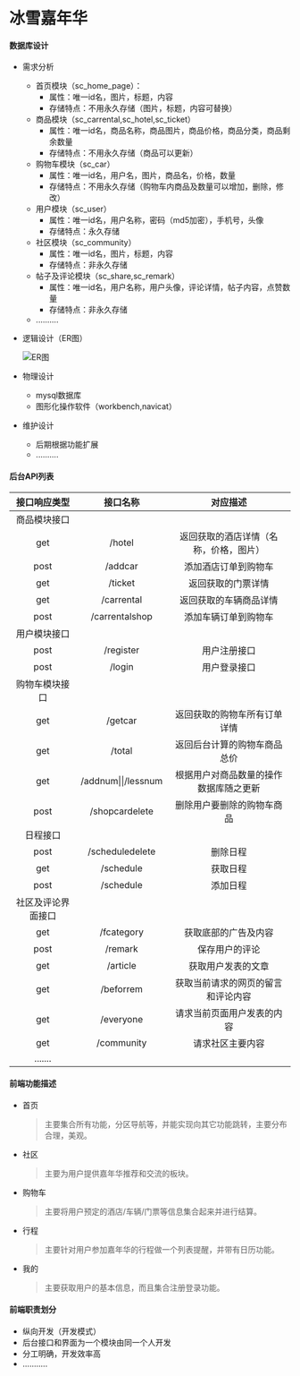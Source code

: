 # 冰雪嘉年华



#### 数据库设计

* 需求分析

  * 首页模块（sc_home_page）：
    * 属性：唯一id名，图片，标题，内容
    * 存储特点：不用永久存储（图片，标题，内容可替换）
  * 商品模块（sc_carrental,sc_hotel,sc_ticket）
    * 属性：唯一id名，商品名称，商品图片，商品价格，商品分类，商品剩余数量
    * 存储特点：不用永久存储（商品可以更新）
  * 购物车模块（sc_car）
    * 属性：唯一id名，用户名，图片，商品名，价格，数量
    * 存储特点：不用永久存储（购物车内商品及数量可以增加，删除，修改）
  * 用户模块（sc_user）
    * 属性：唯一id名，用户名称，密码（md5加密），手机号，头像
    * 存储特点：永久存储 
  * 社区模块（sc_community）
    * 属性：唯一id名，图片，标题，内容
    * 存储特点：非永久存储
  * 帖子及评论模块（sc_share,sc_remark）
    * 属性：唯一id名，用户名称，用户头像，评论详情，帖子内容，点赞数量
    * 存储特点：非永久存储
  * ..........

* 逻辑设计（ER图）

  ![ER图](https://urlify.cn/VZb2qq)

* 物理设计

  * mysql数据库
  * 图形化操作软件（workbench,navicat）

* 维护设计

  * 后期根据功能扩展
  * ..........



#### 后台API列表

|    接口响应类型    |      接口名称       |                对应描述                |
| :----------------: | :-----------------: | :------------------------------------: |
|    商品模块接口    |                     |                                        |
|        get         |       /hotel        | 返回获取的酒店详情（名称，价格，图片） |
|        post        |       /addcar       |          添加酒店订单到购物车          |
|        get         |       /ticket       |           返回获取的门票详情           |
|        get         |     /carrental      |         返回获取的车辆商品详情         |
|        post        |   /carrentalshop    |          添加车辆订单到购物车          |
|    用户模块接口    |                     |                                        |
|        post        |      /register      |              用户注册接口              |
|        post        |       /login        |              用户登录接口              |
|   购物车模块接口   |                     |                                        |
|        get         |       /getcar       |      返回获取的购物车所有订单详情      |
|        get         |       /total        |      返回后台计算的购物车商品总价      |
|        get         | /addnum\|\|/lessnum | 根据用户对商品数量的操作数据库随之更新 |
|        post        |   /shopcardelete    |       删除用户要删除的购物车商品       |
|      日程接口      |                     |                                        |
|        post        |   /scheduledelete   |                删除日程                |
|        get         |      /schedule      |                获取日程                |
|        post        |      /schedule      |                添加日程                |
| 社区及评论界面接口 |                     |                                        |
|        get         |     /fcategory      |          获取底部的广告及内容          |
|        post        |       /remark       |             保存用户的评论             |
|        get         |      /article       |           获取用户发表的文章           |
|        get         |      /beforrem      |   获取当前请求的网页的留言和评论内容   |
|        get         |      /everyone      |       请求当前页面用户发表的内容       |
|        get         |     /community      |            请求社区主要内容            |
|      .......       |                     |                                        |



#### 前端功能描述

* 首页

  > 主要集合所有功能，分区导航等，并能实现向其它功能跳转，主要分布合理，美观。

* 社区

  > 主要为用户提供嘉年华推荐和交流的板块。

* 购物车

  > 主要将用户预定的酒店/车辆/门票等信息集合起来并进行结算。

* 行程

  > 主要针对用户参加嘉年华的行程做一个列表提醒，并带有日历功能。

* 我的

  > 主要获取用户的基本信息，而且集合注册登录功能。



#### 前端职责划分

* 纵向开发（开发模式）
* 后台接口和界面为一个模块由同一个人开发
* 分工明确，开发效率高
* ...........



